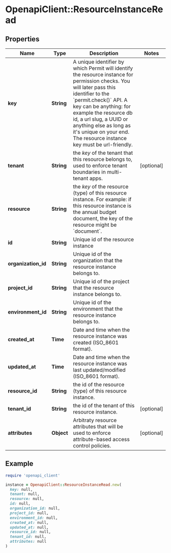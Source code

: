 # OpenapiClient::ResourceInstanceRead

## Properties

| Name | Type | Description | Notes |
| ---- | ---- | ----------- | ----- |
| **key** | **String** | A unique identifier by which Permit will identify the resource instance for permission checks. You will later pass this identifier to the &#x60;permit.check()&#x60; API. A key can be anything: for example the resource db id, a url slug, a UUID or anything else as long as it&#39;s unique on your end. The resource instance key must be url-friendly. |  |
| **tenant** | **String** | the *key* of the tenant that this resource belongs to, used to enforce tenant boundaries in multi-tenant apps. | [optional] |
| **resource** | **String** | the *key* of the resource (type) of this resource instance. For example: if this resource instance is the annual budget document, the key of the resource might be &#x60;document&#x60;. |  |
| **id** | **String** | Unique id of the resource instance |  |
| **organization_id** | **String** | Unique id of the organization that the resource instance belongs to. |  |
| **project_id** | **String** | Unique id of the project that the resource instance belongs to. |  |
| **environment_id** | **String** | Unique id of the environment that the resource instance belongs to. |  |
| **created_at** | **Time** | Date and time when the resource instance was created (ISO_8601 format). |  |
| **updated_at** | **Time** | Date and time when the resource instance was last updated/modified (ISO_8601 format). |  |
| **resource_id** | **String** | the id of the resource (type) of this resource instance. |  |
| **tenant_id** | **String** | the id of the tenant of this resource instance. | [optional] |
| **attributes** | **Object** | Arbitraty resource attributes that will be used to enforce attribute-based access control policies. | [optional] |

## Example

```ruby
require 'openapi_client'

instance = OpenapiClient::ResourceInstanceRead.new(
  key: null,
  tenant: null,
  resource: null,
  id: null,
  organization_id: null,
  project_id: null,
  environment_id: null,
  created_at: null,
  updated_at: null,
  resource_id: null,
  tenant_id: null,
  attributes: null
)
```

